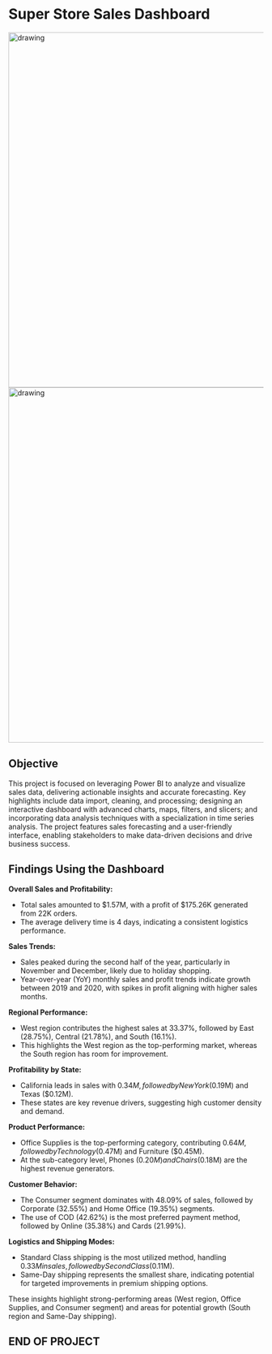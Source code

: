 # Super Store Sales Dashboard


<img src="https://github.com/user-attachments/assets/77316681-5dd1-4fd1-9fb2-aaa7d2b6221b" alt="drawing" style="width:700px;"/>

<img src="https://github.com/user-attachments/assets/bff73220-cfb3-482a-80f3-1237873eb27b" alt="drawing" style="width:700px;"/>


## Objective
This project is focused on leveraging Power BI to analyze and visualize sales data, delivering actionable insights and accurate forecasting. 
Key highlights include data import, cleaning, and processing; designing an interactive dashboard with advanced charts, maps, filters, and slicers; and incorporating data analysis techniques with a specialization in time series analysis. 
The project features sales forecasting and a user-friendly interface, enabling stakeholders to make data-driven decisions and drive business success.

## Findings Using the Dashboard
**Overall Sales and Profitability:**
- Total sales amounted to $1.57M, with a profit of $175.26K generated from 22K orders.
- The average delivery time is 4 days, indicating a consistent logistics performance.
  
**Sales Trends:**
- Sales peaked during the second half of the year, particularly in November and December, likely due to holiday shopping.
- Year-over-year (YoY) monthly sales and profit trends indicate growth between 2019 and 2020, with spikes in profit aligning with higher sales months.
  
**Regional Performance:**
- West region contributes the highest sales at 33.37%, followed by East (28.75%), Central (21.78%), and South (16.1%).
- This highlights the West region as the top-performing market, whereas the South region has room for improvement.
  
 **Profitability by State:**
- California leads in sales with $0.34M, followed by New York ($0.19M) and Texas ($0.12M).
- These states are key revenue drivers, suggesting high customer density and demand.
  
**Product Performance:**
- Office Supplies is the top-performing category, contributing $0.64M, followed by Technology ($0.47M) and Furniture ($0.45M).
- At the sub-category level, Phones ($0.20M) and Chairs ($0.18M) are the highest revenue generators.
  
**Customer Behavior:**
- The Consumer segment dominates with 48.09% of sales, followed by Corporate (32.55%) and Home Office (19.35%) segments.
- The use of COD (42.62%) is the most preferred payment method, followed by Online (35.38%) and Cards (21.99%).
  
**Logistics and Shipping Modes:**
- Standard Class shipping is the most utilized method, handling $0.33M in sales, followed by Second Class ($0.11M).
- Same-Day shipping represents the smallest share, indicating potential for targeted improvements in premium shipping options.
  

These insights highlight strong-performing areas (West region, Office Supplies, and Consumer segment) and areas for potential growth (South region and Same-Day shipping).



## END OF PROJECT
